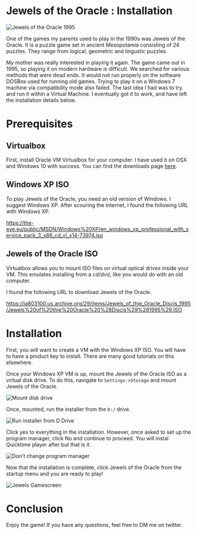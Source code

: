 # Jewels of the Oracle : Installation


![Jewels of the Oracle 1995](/images/jotw-game.jpeg)

One of the games my parents used to play in the 1990s was Jewels of the Oracle.
It is a puzzle game set in ancient Mesopotamia consisting of 24 puzzles. They range from logical, geometric
and lingustic puzzles.

My mother was really interested in playing it again. The game came out in 1995, so playing it
on modern hardware is difficult. We searched for various methods that were dead ends. It would not run properly
on the software DOSBox used for running old games. Trying to play it on a Windows 7 machine via compatibility
mode also failed. The last idea I had was to try and run it within a Virtual Machine. I eventually got it
to work, and have left the installation details below.

# Prerequisites

## Virtualbox

First, install Oracle VM Virtualbox for your computer. I have used it on OSX and Windows 10 with success.
You can find the downloads page [here](https://www.virtualbox.org/wiki/Downloads).

## Windows XP ISO

To play Jewels of the Oracle, you need an old version of Windows. I suggest Windows XP. After scouring the internet,
I found the following URL with Windows XP.

https://the-eye.eu/public/MSDN/Windows%20XP/en_windows_xp_professional_with_service_pack_3_x86_cd_vl_x14-73974.iso

## Jewels of the Oracle ISO

Virtualbox allows you to mount ISO files on virtual optical drives inside your VM. This emulates installing from a cd/dvd, like you
would do with an old computer.

I found the following URL to download Jewels of the Oracle.

https://ia803100.us.archive.org/29/items/Jewels_of_thje_Oracle_Discis_1995/Jewels%20of%20thje%20Oracle%20%28Discis%29%281995%29.ISO

# Installation

First, you will want to create a VM with the Windows XP ISO. You will have to have a product key to install. There are many good tutorials on this elsewhere.

Once your Windows XP VM is up, mount  the Jewels of the Oracle ISO as a virtual disk drive. To do this, navigate to `Settings->Storage` and mount Jewels of the Oracle.

![Mount disk drive](/images/jotw-vbox.png)

Once, mounted, run the installer from the `D:/` drive. 

![Run installer from D Drive](/images/jotw-installer.png)

Click yes to everything in the installation. However, once asked to set up the program manager, click No and continue to proceed.
You will instal Quicktime player after but that is it.

![Don't change program manager](/images/jotw-no-program-group.png)

Now that the installation is complete, click Jewels of the Oracle from the startup menu and you are ready to play!

![Jewels Gamescreen](/images/jotw-gamescreen.png)

# Conclusion

Enjoy the game! If you have any questions, feel free to DM me on twitter.




